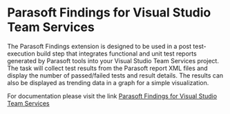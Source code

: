 # Parasoft Findings for Visual Studio Team Services

The Parasoft Findings extension is designed to be used in a post test-execution build step that integrates functional and unit test reports generated by Parasoft tools into your Visual Studio Team Services project. The task will collect test results from the Parasoft report XML files and display the number of passed/failed tests and result details. The results can also be displayed as trending data in a graph for a simple visualization.

For documentation please visit the link [Parasoft Findings for Visual Studio Team Services](https://www1.parasoft.com/doc/link?product=findingsVSTS010) 
